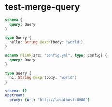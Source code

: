 # test-merge-query

```graphql @config
schema {
  query: Query
}

type Query {
  hello: String @expr(body: "world")
}
```

```graphql @config
schema @link(src: "config.yml", type: Config) {
  query: Query
}

type Query {
  hi: String @expr(body: "world")
}
```

```yml @file:config.yml
schema: {}
upstream:
  proxy: {url: "http://localhost:8000"}
```
